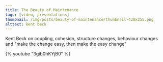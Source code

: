 ```yaml
---
title: The Beauty of Maintenance
tags: [video, presentations]
thumbnail: /img/posts/beauty-of-maintenance/thumbnail-420x255.png
alttext: kent beck
---
```


Kent Beck on coupling, cohesion, structure changes, behaviour changes and "make the change easy, then make the easy change"

{% youtube "3gib0hKYjB0" %}
